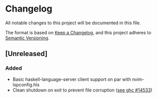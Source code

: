 # Changelog
All notable changes to this project will be documented in this file.

The format is based on [Keep a Changelog](https://keepachangelog.com/en/1.0.0/),
and this project adheres to [Semantic Versioning](https://semver.org/spec/v2.0.0.html).

## [Unreleased]
### Added
- Basic haskell-language-server client support on par with nvim-lspconfig.hls
- Clean shutdown on exit to prevent file corruption ([see ghc #14533](https://gitlab.haskell.org/ghc/ghc/-/issues/14533))

